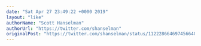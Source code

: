 ```yaml
---
date: "Sat Apr 27 23:49:22 +0000 2019"
layout: "like"
authorName: "Scott Hanselman"
authorUrl: "https://twitter.com/shanselman"
originalPost: "https://twitter.com/shanselman/status/1122286646974566401"
---
```

